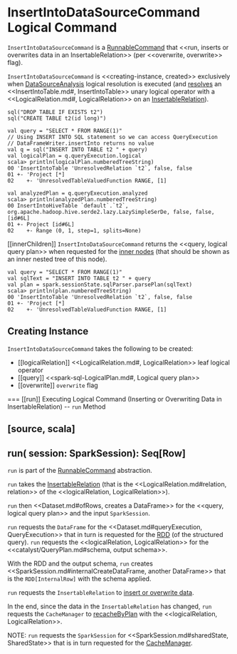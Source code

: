 # InsertIntoDataSourceCommand Logical Command

`InsertIntoDataSourceCommand` is a [RunnableCommand](RunnableCommand.md) that <<run, inserts or overwrites data in an InsertableRelation>> (per <<overwrite, overwrite>> flag).

`InsertIntoDataSourceCommand` is <<creating-instance, created>> exclusively when [DataSourceAnalysis](../logical-analysis-rules/DataSourceAnalysis.md) logical resolution is executed (and [resolves](../logical-analysis-rules/DataSourceAnalysis.md#InsertIntoTable-InsertableRelation) an <<InsertIntoTable.md#, InsertIntoTable>> unary logical operator with a <<LogicalRelation.md#, LogicalRelation>> on an [InsertableRelation](../InsertableRelation.md)).

```text
sql("DROP TABLE IF EXISTS t2")
sql("CREATE TABLE t2(id long)")

val query = "SELECT * FROM RANGE(1)"
// Using INSERT INTO SQL statement so we can access QueryExecution
// DataFrameWriter.insertInto returns no value
val q = sql("INSERT INTO TABLE t2 " + query)
val logicalPlan = q.queryExecution.logical
scala> println(logicalPlan.numberedTreeString)
00 'InsertIntoTable 'UnresolvedRelation `t2`, false, false
01 +- 'Project [*]
02    +- 'UnresolvedTableValuedFunction RANGE, [1]

val analyzedPlan = q.queryExecution.analyzed
scala> println(analyzedPlan.numberedTreeString)
00 InsertIntoHiveTable `default`.`t2`, org.apache.hadoop.hive.serde2.lazy.LazySimpleSerDe, false, false, [id#6L]
01 +- Project [id#6L]
02    +- Range (0, 1, step=1, splits=None)
```

[[innerChildren]]
`InsertIntoDataSourceCommand` returns the <<query, logical query plan>> when requested for the [inner nodes](../catalyst/TreeNode.md#innerChildren) (that should be shown as an inner nested tree of this node).

```text
val query = "SELECT * FROM RANGE(1)"
val sqlText = "INSERT INTO TABLE t2 " + query
val plan = spark.sessionState.sqlParser.parsePlan(sqlText)
scala> println(plan.numberedTreeString)
00 'InsertIntoTable 'UnresolvedRelation `t2`, false, false
01 +- 'Project [*]
02    +- 'UnresolvedTableValuedFunction RANGE, [1]
```

## Creating Instance

`InsertIntoDataSourceCommand` takes the following to be created:

* [[logicalRelation]] <<LogicalRelation.md#, LogicalRelation>> leaf logical operator
* [[query]] <<spark-sql-LogicalPlan.md#, Logical query plan>>
* [[overwrite]] `overwrite` flag

=== [[run]] Executing Logical Command (Inserting or Overwriting Data in InsertableRelation) -- `run` Method

[source, scala]
----
run(
  session: SparkSession): Seq[Row]
----

`run` is part of the [RunnableCommand](RunnableCommand.md#run) abstraction.

`run` takes the [InsertableRelation](../InsertableRelation.md) (that is the <<LogicalRelation.md#relation, relation>> of the <<logicalRelation, LogicalRelation>>).

`run` then <<Dataset.md#ofRows, creates a DataFrame>> for the <<query, logical query plan>> and the input `SparkSession`.

`run` requests the `DataFrame` for the <<Dataset.md#queryExecution, QueryExecution>> that in turn is requested for the [RDD](../QueryExecution.md#toRdd) (of the structured query). `run` requests the <<logicalRelation, LogicalRelation>> for the <<catalyst/QueryPlan.md#schema, output schema>>.

With the RDD and the output schema, `run` creates <<SparkSession.md#internalCreateDataFrame, another DataFrame>> that is the `RDD[InternalRow]` with the schema applied.

`run` requests the `InsertableRelation` to [insert or overwrite data](../InsertableRelation.md#insert).

In the end, since the data in the `InsertableRelation` has changed, `run` requests the `CacheManager` to [recacheByPlan](../CacheManager.md#recacheByPlan) with the <<logicalRelation, LogicalRelation>>.

NOTE: `run` requests the `SparkSession` for <<SparkSession.md#sharedState, SharedState>> that is in turn requested for the [CacheManager](../SharedState.md#cacheManager).
